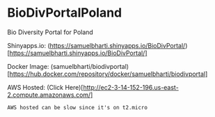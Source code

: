 # BioDivPortalPoland
Bio Diversity Portal for Poland


Shinyapps.io: (https://samuelbharti.shinyapps.io/BioDivPortal/)[https://samuelbharti.shinyapps.io/BioDivPortal/]

Docker Image: (samuelbharti/biodivportal)[https://hub.docker.com/repository/docker/samuelbharti/biodivportal]

AWS Hosted: (Click Here)[http://ec2-3-14-152-196.us-east-2.compute.amazonaws.com/]

`AWS hosted can be slow since it's on t2.micro`
